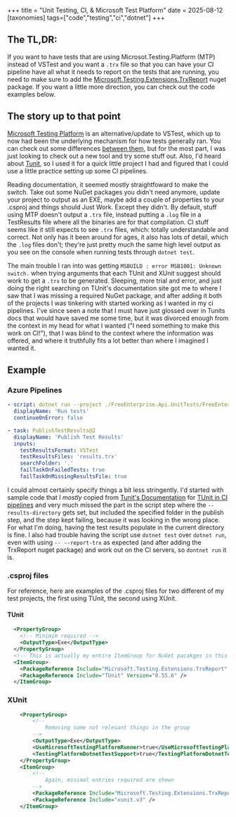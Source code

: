 +++
title = "Unit Testing, CI, & Microsoft Test Platform"
date = 2025-08-12
[taxonomies]
tags=["code","testing","ci","dotnet"]
+++

## The TL,DR:
If you want to have tests that are using Microsot.Testing.Platform (MTP) instead of VSTest and you want a `.trx` file so that you can have your CI pipeline have all what it needs to report on the tests that are running, you need to make sure to add the [Microsoft.Testing.Extensions.TrxReport](https://www.nuget.org/packages/Microsoft.Testing.Extensions.TrxReport/) nuget package. If you want a little more direction, you can check out the code examples below.

## The story up to that point
[Microsoft Testing Platform](https://learn.microsoft.com/en-us/dotnet/core/testing/microsoft-testing-platform-intro?tabs=dotnetcli)
is an alternative/update to VSTest, which up to now had been the underlying mechanism for how tests generally ran. You can check out some differences [between them](https://learn.microsoft.com/en-us/dotnet/core/testing/microsoft-testing-platform-vs-vstest), but for the most part, I was just looking to check out a new tool and try some stuff out. Also, I'd heard about [Tunit](https://tunit.dev/docs/intro), so I used it for a quick little project I had and figured that I could use a little practice setting up some CI pipelines. 

Reading documentation, it seemed mostly straightfoward to make the switch. Take out some NuGet packages you didn't need anymore, update your project to output as an EXE, maybe add a couple of properties to your .csproj and things should Just Work. Except they didn't. By default, stuff using MTP doesn't output a `.trx` file, instead putting a `.log` file in a TestResults file where all the binaries are for that compilation. CI stuff seems like it still expects to see `.trx` files, which: totally understandable and correct. Not only has it been around for ages, it also has lots of detail, which the `.log` files don't; they're just pretty much the same high level output as you see on the console when running tests through `dotnet test`.

The main trouble I ran into was getting `MSBUILD : error MSB1001: Unknown switch.` when trying arguments that each TUnit and XUnit suggest should work to get a `.trx` to be generated. Sleeping, more trial and error, and just doing the right searching on TUnit's documentation site got me to where I saw that I was missing a required NuGet package, and after adding it both of the projects I was tinkering with started working as I wanted in my ci pipelines. I've since seen a note that I must have just glossed over in Tunits docs that would have saved me some time, but it was divorced enough from the context in my head for what I wanted ("I need something to make this work on CI!"), that I was blind to the context where the information was offered, and where it truthfully fits a lot better than where I imagined I wanted it. 

## Example

### Azure Pipelines
```yml
- script: dotnet run --project ./FreeEnterprise.Api.UnitTests/FreeEnterprise.Api.UnitTests.csproj -c Release --report-trx --results-directory . --report-trx-filename results.trx
  displayName: 'Run tests'
  continueOnError: false

- task: PublishTestResults@2
  displayName: 'Publish Test Results'
  inputs:
    testResultsFormat: VSTest
    testResultsFiles: 'results.trx'
    searchFolder: '.'
    failTaskOnFailedTests: true
    failTaskOnMissingResultsFile: true
```

I could almost certainly specify things a bit less stringently. I'd started with sample code that I *mostly* copied from [Tunit's Documentation](https://tunit.dev/docs/intro) for [TUnit in CI pipelines](https://tunit.dev/docs/examples/tunit-ci-pipeline) and very much missed the part in the script step where the `--results-directory` gets set, but included the specified folder in the publish step, and the step kept failing, because it was looking in the wrong place. For what I'm doing, having the test results populate in the current directory is fine. I also had trouble having the script use `dotnet test` over `dotnet run`, even with using `-- --report-trx` as expected (and after adding the TrxReport nuget package) and work out on the CI servers, so `dontnet run` it is.


### .csproj files
For reference, here are examples of the .csproj files for two different of my test projects, the first using TUnit, the second using XUnit. 
#### TUnit
```xml
  <PropertyGroup>
    <!-- Minimim required -->
    <OutputType>Exe</OutputType>
  </PropertyGroup>
  <!-- This is actually my entire ItemGroup for NuGet pacakges in this project -->
  <ItemGroup>
    <PackageReference Include="Microsoft.Testing.Extensions.TrxReport" Version="1.8.2" />
    <PackageReference Include="TUnit" Version="0.55.6" />
  </ItemGroup>
```

### XUnit
```xml
    <PropertyGroup>
        <!-- 
            Removing some not relevant things in the group
        -->
        <OutputType>Exe</OutputType>
        <UseMicrosoftTestingPlatformRunner>true</UseMicrosoftTestingPlatformRunner>
        <TestingPlatformDotnetTestSupport>true</TestingPlatformDotnetTestSupport>
    </PropertyGroup>
    <ItemGroup>
        <!-- 
            Again, minimal entries required are shown
        -->
        <PackageReference Include="Microsoft.Testing.Extensions.TrxReport" />
        <PackageReference Include="xunit.v3" />
    </ItemGroup>
```
